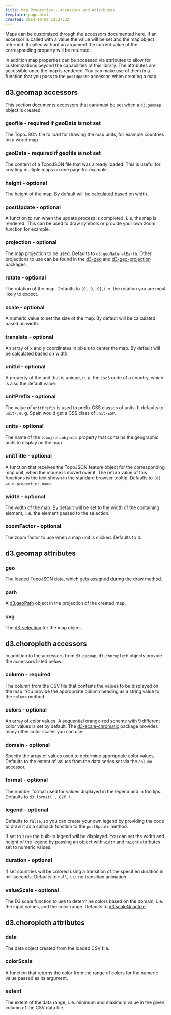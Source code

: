 ```yaml
---
title: Map Properties - Accessors and Attributes
template: page.html
created: 2014-10-02 12:27:22
---
```

Maps can be customized through the accessors documented here. If an accessor is called with a value the value will be set and the map object returned. If called without an argument the current value of the corresponding property will be returned.

In addition map properties can be accessed via attributes to allow for customizations beyond the capabilities of this library. The attributes are accessible once the map is rendered. You can make use of them in a function that you pass to the `postUpdate` accessor, when creating a map.

## d3.geomap accessors

This section documents accessors that can/must be set when a `d3.geomap` object is created.

### geofile - required if geoData is not set

The TopoJSON file to load for drawing the map units, for example countries on a world map.

### geoData - required if geofile is not set

The content of a TopoJSON file that was already loaded. This is useful for creating multiple maps on one page for example.

### height - optional

The height of the map. By default will be calculated based on width.

### postUpdate - optional

A function to run when the update process is completed, i. e. the map is rendered. This can be used to draw symbols or provide your own zoom function for example.

### projection - optional

The map projection to be used. Defaults to `d3.geoNaturalEarth`. Other projections to use can be found in the [d3-geo](https://github.com/d3/d3-geo/blob/master/README.md#projections) and [d3-geo-projection](https://github.com/d3/d3-geo-projection) packages.

### rotate - optional

The rotation of the map. Defaults to `[0, 0, 0]`, i. e. the rotation you are most likely to expect.

### scale - optional

A numeric value to set the size of the map. By default will be calculated based on width.

### translate - optional

An array of x and y coordinates in pixels to center the map. By default will be calculated based on width.

### unitId - optional

A property of the unit that is unique, e. g. the `iso3` code of a country, which is also the default value.

### unitPrefix - optional

The value of `unitPrefix` is used to prefix CSS classes of units. It defaults to `unit-`, e. g. Spain would get a CSS class of `unit-ESP`.

### units - optional

The name of the `topojson.objects` property that contains the geographic units to display on the map.

### unitTitle - optional

A function that receives the TopoJSON feature object for the corresponding map unit, when the mouse is moved over it. The return value of this functions is the text shown in the standard browser tooltip. Defaults to `(d) => d.properties.name`.

### width - optional

The width of the map. By default will be set to the width of the containing element, i. e. the element passed to the selection.

### zoomFactor - optional

The zoom factor to use when a map unit is clicked. Defaults to 4.

## d3.geomap attributes

### geo

The loaded TopoJSON data, which gets assigned during the draw method.

### path

A [d3.geoPath](https://github.com/d3/d3-geo#geoPath) object in the projection of the created map.

### svg

The [d3-selection](https://github.com/d3/d3-selection) for the map object.

## d3.choropleth accessors

In addition to the accessors from `d3.geomap`, `d3.choropleth` objects provide the accessors listed below..

### column - required

The column from the CSV file that contains the values to be displayed on the map. You provide the appropriate column heading as a string value to the `column` method.

### colors - optional

An array of color values. A sequential orange-red scheme with 9 different color values is set by default. The [d3-scale-chromatic](https://github.com/d3/d3-scale-chromatic) package provides many other color scales you can use.

### domain - optional

Specify the array of values used to determine appropriate color values. Defaults to the extent of values from the data series set via the `column` accessor.

### format - optional

The number format used for values displayed in the legend and in tooltips. Defaults to `d3.format(',.02f')`.

### legend - optional

Defaults to `false`, so you can create your own legend by providing the code to draw it as a callback function to the `postUpdate` method.

If set to `true` the built-in legend will be displayed. You can set the width and height of the legend by passing an object with `width` and `height` attributes set to numeric values.

### duration - optional

If set countries will be colored using a transition of the specified duration in milliseconds. Defaults to `null`, i. e. no transition animation.

### valueScale - optional

The D3 scale function to use to determine colors based on the domain, i. e. the input values, and the color range. Defaults to [d3.scaleQuantize](https://github.com/d3/d3-scale#quantize-scales).

## d3.choropleth attributes

### data

The data object created from the loaded CSV file.

### colorScale

A function that returns the color from the range of colors for the numeric value passed as its argument.

### extent

The extent of the data range, i. e. minimum and maximum value in the given column of the CSV data file.